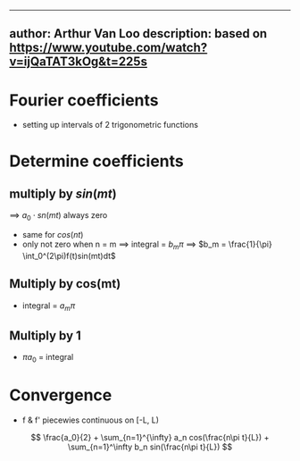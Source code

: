 ----
author: Arthur Van Loo
description: based on https://www.youtube.com/watch?v=ijQaTAT3kOg&t=225s
----

# Fourier coefficients

- setting up intervals of 2 trigonometric functions

# Determine coefficients

## multiply by $sin(mt)$

$\implies$ $a_0 \cdot sn(mt)$ always zero

- same for $cos(nt)$
- only not zero when n = m
$\implies$ integral = $b_m\pi$
$\implies$ $b_m = \frac{1}{\pi} \int_0^(2\pi)f(t)sin(mt)dt$


## Multiply by cos(mt)

- integral = $a_m \pi$

## Multiply by 1

- $\pi a_0$ = integral

# Convergence

- f & f' piecewies continuous on [-L, L)

$$
\frac{a_0}{2} + \sum_{n=1}^{\infty} a_n cos(\frac{n\pi t}{L}) + \sum_{n=1}^\infty b_n sin(\frac{n\pi t}{L})
$$
